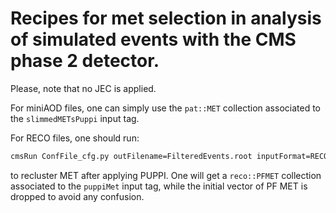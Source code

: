Recipes for met selection in analysis of simulated events with the CMS phase 2 detector.
=========================

Please, note that no JEC is applied.

For miniAOD files, one can simply use the `pat::MET` collection associated to the `slimmedMETsPuppi` input tag.

For RECO files, one should run:
```bash
cmsRun ConfFile_cfg.py outFilename=FilteredEvents.root inputFormat=RECO
```

to recluster MET after applying PUPPI. One will get a `reco::PFMET` collection associated to the `puppiMet` input tag, while the initial vector of PF MET is dropped to avoid any confusion.
